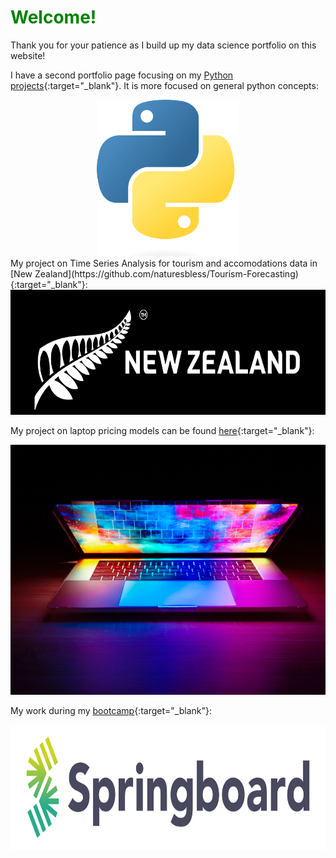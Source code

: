 <style>
  .image {
  display: flex;
  justify-content: center;
  }
  
  h1 {
  color: green;
 }
</style>

<h1> Welcome! </h1>
Thank you for your patience as I build up my data science portfolio on this website!

I have a second portfolio page focusing on my [Python projects](https://naturesbless.github.io/100_Days_Python_Portfolio/){:target="_blank"}. It is more focused on general python concepts:
<div class=image>
<a href="https://naturesbless.github.io/100_Days_Python_Portfolio/" target="_blank"><img src="photos/Python-logo-notext.svg.png" height=250></a>
</div>
My project on Time Series Analysis for tourism and accomodations data in [New Zealand](https://github.com/naturesbless/Tourism-Forecasting){:target="_blank"}:

<div class=image>
<a href="https://github.com/naturesbless/Tourism-Forecasting" target="_blank"><img src="photos/new_zealand_banner.png" height=200></a>
</div>

My project on laptop pricing models can be found [here](https://github.com/naturesbless/LaptopPriceModeling){:target="_blank"}:

<div class=image>
<a href="https://github.com/naturesbless/LaptopPriceModeling" target="_blank"><img src="photos/laptop_images.jpg" height=400></a>
</div>
                                                                                              
My work during my [bootcamp](https://github.com/naturesbless/SpringboardMay2022){:target="_blank"}:
<div class=image>
<a href="https://github.com/naturesbless/SpringboardMay2022" target="_blank"><img src="photos/Springboard-logo-dark.jpg" height=200></a>
</div>

<!-- ### Markdown

Markdown is a lightweight and easy-to-use syntax for styling your writing. It includes conventions for

```markdown
Syntax highlighted code block

# Header 1
## Header 2
### Header 3

- Bulleted
- List

1. Numbered
2. List

**Bold** and _Italic_ and `Code` text

[Link](url) and ![Image](src)
```

For more details see [Basic writing and formatting syntax](https://docs.github.com/en/github/writing-on-github/getting-started-with-writing-and-formatting-on-github/basic-writing-and-formatting-syntax).

### Jekyll Themes

Your Pages site will use the layout and styles from the Jekyll theme you have selected in your [repository settings](https://github.com/naturesbless/naturesbless.github.io/settings/pages). The name of this theme is saved in the Jekyll `_config.yml` configuration file.

### Support or Contact

Having trouble with Pages? Check out our [documentation](https://docs.github.com/categories/github-pages-basics/) or [contact support](https://support.github.com/contact) and we’ll help you sort it out. --> 
